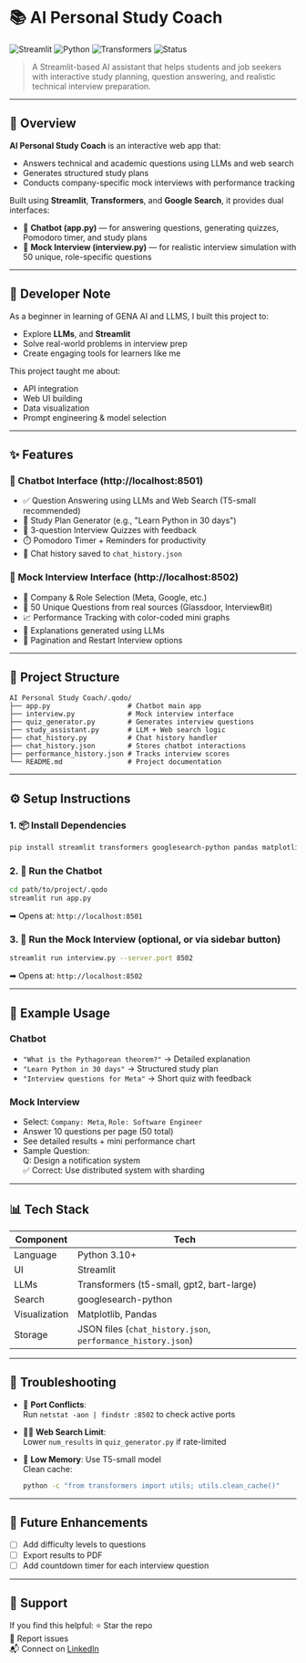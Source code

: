 
# 📚 AI Personal Study Coach

![Streamlit](https://img.shields.io/badge/Built%20With-Streamlit-orange?logo=streamlit)
![Python](https://img.shields.io/badge/Python-3.10+-blue?logo=python)
![Transformers](https://img.shields.io/badge/Transformers-HuggingFace-purple?logo=huggingface)
![Status](https://img.shields.io/badge/Project-Active-brightgreen)

> A Streamlit-based AI assistant that helps students and job seekers with interactive study planning, question answering, and realistic technical interview preparation.

---

## 🌟 Overview

**AI Personal Study Coach** is an interactive web app that:
- Answers technical and academic questions using LLMs and web search
- Generates structured study plans
- Conducts company-specific mock interviews with performance tracking

Built using **Streamlit**, **Transformers**, and **Google Search**, it provides dual interfaces:
- 🧠 **Chatbot (app.py)** — for answering questions, generating quizzes, Pomodoro timer, and study plans
- 💼 **Mock Interview (interview.py)** — for realistic interview simulation with 50 unique, role-specific questions

---

## 🧠 Developer Note

As a beginner in learning of GENA AI and LLMS, I built this project to:
- Explore **LLMs**, and **Streamlit**
- Solve real-world problems in interview prep
- Create engaging tools for learners like me

This project taught me about:
- API integration
- Web UI building
- Data visualization
- Prompt engineering & model selection

---

## ✨ Features

### 🧠 Chatbot Interface (http://localhost:8501)
- ✅ Question Answering using LLMs and Web Search (T5-small recommended)
- 📅 Study Plan Generator (e.g., "Learn Python in 30 days")
- 🧪 3-question Interview Quizzes with feedback
- ⏱️ Pomodoro Timer + Reminders for productivity
- 💬 Chat history saved to `chat_history.json`

### 💼 Mock Interview Interface (http://localhost:8502)
- 🎯 Company & Role Selection (Meta, Google, etc.)
- 🧩 50 Unique Questions from real sources (Glassdoor, InterviewBit)
- 📈 Performance Tracking with color-coded mini graphs
- 🧠 Explanations generated using LLMs
- 🔁 Pagination and Restart Interview options

---

## 📁 Project Structure

```
AI Personal Study Coach/.qodo/
├── app.py                   # Chatbot main app
├── interview.py             # Mock interview interface
├── quiz_generator.py        # Generates interview questions
├── study_assistant.py       # LLM + Web search logic
├── chat_history.py          # Chat history handler
├── chat_history.json        # Stores chatbot interactions
├── performance_history.json # Tracks interview scores
└── README.md                # Project documentation
```

---

## ⚙️ Setup Instructions

### 1. 📦 Install Dependencies
```bash
pip install streamlit transformers googlesearch-python pandas matplotlib python-dotenv
```

### 2. 🧠 Run the Chatbot
```bash
cd path/to/project/.qodo
streamlit run app.py
```
➡ Opens at: `http://localhost:8501`

### 3. 💼 Run the Mock Interview (optional, or via sidebar button)
```bash
streamlit run interview.py --server.port 8502
```
➡ Opens at: `http://localhost:8502`

---

## 🧪 Example Usage

### Chatbot
- `"What is the Pythagorean theorem?"` → Detailed explanation
- `"Learn Python in 30 days"` → Structured study plan
- `"Interview questions for Meta"` → Short quiz with feedback

### Mock Interview
- Select: `Company: Meta`, `Role: Software Engineer`
- Answer 10 questions per page (50 total)
- See detailed results + mini performance chart
- Sample Question:  
  Q: Design a notification system  
  ✅ Correct: Use distributed system with sharding

---

## 📊 Tech Stack

| Component | Tech |
|----------|------|
| Language | Python 3.10+ |
| UI | Streamlit |
| LLMs | Transformers (t5-small, gpt2, bart-large) |
| Search | googlesearch-python |
| Visualization | Matplotlib, Pandas |
| Storage | JSON files (`chat_history.json`, `performance_history.json`) |

---

## 🧩 Troubleshooting

- 🔁 **Port Conflicts**:  
  Run `netstat -aon | findstr :8502` to check active ports

- 🕵️‍♂️ **Web Search Limit**:  
  Lower `num_results` in `quiz_generator.py` if rate-limited

- 🧠 **Low Memory**:
  Use T5-small model  
  Clean cache:
  ```bash
  python -c "from transformers import utils; utils.clean_cache()"
  ```

---

## 🚀 Future Enhancements

- [ ] Add difficulty levels to questions
- [ ] Export results to PDF
- [ ] Add countdown timer for each interview question

---





## 🙌 Support

If you find this helpful:
⭐ Star the repo  
🐛 Report issues  
📬 Connect on [LinkedIn](https://www.linkedin.com/in/dipshikha4ai/)
